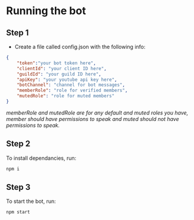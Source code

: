 # Running the bot
## Step 1
- Create a file called config.json with the following info:
```json
{
	"token":"your bot token here",
	"clientId": "your client ID here",
	"guildId": "your guild ID here",
	"apiKey": "your youtube api key here", 
	"botChannel": "channel for bot messages",
	"memberRole": "role for verified members",
	"mutedRole": "role for muted members"
}
```
*memberRole and mutedRole are for any default and muted roles you have, member should have permissions to speak and muted should not have permissions to speak.*

## Step 2

To install dependancies, run:
```bash
npm i
```

## Step 3
To start the bot, run:
```bash
npm start
```
